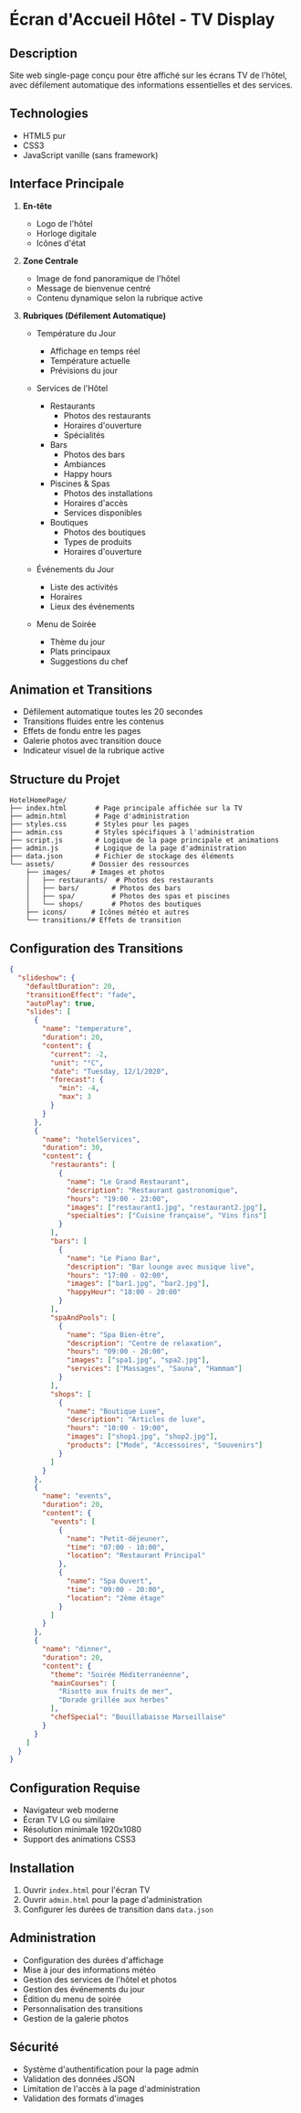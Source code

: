 # Écran d'Accueil Hôtel - TV Display

## Description
Site web single-page conçu pour être affiché sur les écrans TV de l'hôtel, avec défilement automatique des informations essentielles et des services.

## Technologies
- HTML5 pur
- CSS3 
- JavaScript vanille (sans framework)

## Interface Principale
1. **En-tête**
   - Logo de l'hôtel
   - Horloge digitale
   - Icônes d'état

2. **Zone Centrale**
   - Image de fond panoramique de l'hôtel
   - Message de bienvenue centré
   - Contenu dynamique selon la rubrique active

3. **Rubriques (Défilement Automatique)**
   - Température du Jour
     * Affichage en temps réel
     * Température actuelle
     * Prévisions du jour
   
   - Services de l'Hôtel
     * Restaurants
       - Photos des restaurants
       - Horaires d'ouverture
       - Spécialités
     * Bars
       - Photos des bars
       - Ambiances
       - Happy hours
     * Piscines & Spas
       - Photos des installations
       - Horaires d'accès
       - Services disponibles
     * Boutiques
       - Photos des boutiques
       - Types de produits
       - Horaires d'ouverture
   
   - Événements du Jour
     * Liste des activités
     * Horaires
     * Lieux des événements
   
   - Menu de Soirée
     * Thème du jour
     * Plats principaux
     * Suggestions du chef

## Animation et Transitions
- Défilement automatique toutes les 20 secondes
- Transitions fluides entre les contenus
- Effets de fondu entre les pages
- Galerie photos avec transition douce
- Indicateur visuel de la rubrique active

## Structure du Projet
```
HotelHomePage/
├── index.html       # Page principale affichée sur la TV
├── admin.html       # Page d'administration
├── styles.css       # Styles pour les pages
├── admin.css        # Styles spécifiques à l'administration
├── script.js        # Logique de la page principale et animations
├── admin.js         # Logique de la page d'administration
├── data.json        # Fichier de stockage des éléments
└── assets/         # Dossier des ressources
    ├── images/     # Images et photos
    │   ├── restaurants/  # Photos des restaurants
    │   ├── bars/        # Photos des bars
    │   ├── spa/         # Photos des spas et piscines
    │   └── shops/       # Photos des boutiques
    ├── icons/      # Icônes météo et autres
    └── transitions/# Effets de transition
```

## Configuration des Transitions
```json
{
  "slideshow": {
    "defaultDuration": 20,
    "transitionEffect": "fade",
    "autoPlay": true,
    "slides": [
      {
        "name": "temperature",
        "duration": 20,
        "content": {
          "current": -2,
          "unit": "°C",
          "date": "Tuesday, 12/1/2020",
          "forecast": {
            "min": -4,
            "max": 3
          }
        }
      },
      {
        "name": "hotelServices",
        "duration": 30,
        "content": {
          "restaurants": [
            {
              "name": "Le Grand Restaurant",
              "description": "Restaurant gastronomique",
              "hours": "19:00 - 23:00",
              "images": ["restaurant1.jpg", "restaurant2.jpg"],
              "specialties": ["Cuisine française", "Vins fins"]
            }
          ],
          "bars": [
            {
              "name": "Le Piano Bar",
              "description": "Bar lounge avec musique live",
              "hours": "17:00 - 02:00",
              "images": ["bar1.jpg", "bar2.jpg"],
              "happyHour": "18:00 - 20:00"
            }
          ],
          "spaAndPools": [
            {
              "name": "Spa Bien-être",
              "description": "Centre de relaxation",
              "hours": "09:00 - 20:00",
              "images": ["spa1.jpg", "spa2.jpg"],
              "services": ["Massages", "Sauna", "Hammam"]
            }
          ],
          "shops": [
            {
              "name": "Boutique Luxe",
              "description": "Articles de luxe",
              "hours": "10:00 - 19:00",
              "images": ["shop1.jpg", "shop2.jpg"],
              "products": ["Mode", "Accessoires", "Souvenirs"]
            }
          ]
        }
      },
      {
        "name": "events",
        "duration": 20,
        "content": {
          "events": [
            {
              "name": "Petit-déjeuner",
              "time": "07:00 - 10:00",
              "location": "Restaurant Principal"
            },
            {
              "name": "Spa Ouvert",
              "time": "09:00 - 20:00",
              "location": "2ème étage"
            }
          ]
        }
      },
      {
        "name": "dinner",
        "duration": 20,
        "content": {
          "theme": "Soirée Méditerranéenne",
          "mainCourses": [
            "Risotto aux fruits de mer",
            "Dorade grillée aux herbes"
          ],
          "chefSpecial": "Bouillabaisse Marseillaise"
        }
      }
    ]
  }
}
```

## Configuration Requise
- Navigateur web moderne
- Écran TV LG ou similaire
- Résolution minimale 1920x1080
- Support des animations CSS3

## Installation
1. Ouvrir `index.html` pour l'écran TV
2. Ouvrir `admin.html` pour la page d'administration
3. Configurer les durées de transition dans `data.json`

## Administration
- Configuration des durées d'affichage
- Mise à jour des informations météo
- Gestion des services de l'hôtel et photos
- Gestion des événements du jour
- Édition du menu de soirée
- Personnalisation des transitions
- Gestion de la galerie photos

## Sécurité
- Système d'authentification pour la page admin
- Validation des données JSON
- Limitation de l'accès à la page d'administration
- Validation des formats d'images
